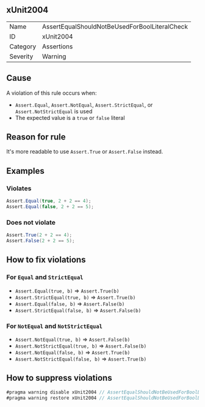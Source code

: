 ## xUnit2004

<table>
<tr>
  <td>Name</td>
  <td>AssertEqualShouldNotBeUsedForBoolLiteralCheck</td>
</tr>
<tr>
  <td>ID</td>
  <td>xUnit2004</td>
</tr>
<tr>
  <td>Category</td>
  <td>Assertions</td>
</tr>
<tr>
  <td>Severity</td>
  <td>Warning</td>
</tr>
</table>

## Cause

A violation of this rule occurs when:

- `Assert.Equal`, `Assert.NotEqual`, `Assert.StrictEqual`, or `Assert.NotStrictEqual` is used
- The expected value is a `true` or `false` literal

## Reason for rule

It's more readable to use `Assert.True` or `Assert.False` instead.

## Examples

### Violates

```csharp
Assert.Equal(true, 2 + 2 == 4);
Assert.Equal(false, 2 + 2 == 5);
```

### Does not violate

```csharp
Assert.True(2 + 2 == 4);
Assert.False(2 + 2 == 5);
```

## How to fix violations

### For `Equal` and `StrictEqual`

- `Assert.Equal(true, b)` => `Assert.True(b)`
- `Assert.StrictEqual(true, b)` => `Assert.True(b)`
- `Assert.Equal(false, b)` => `Assert.False(b)`
- `Assert.StrictEqual(false, b)` => `Assert.False(b)`

### For `NotEqual` and `NotStrictEqual`

- `Assert.NotEqual(true, b)` => `Assert.False(b)`
- `Assert.NotStrictEqual(true, b)` => `Assert.False(b)`
- `Assert.NotEqual(false, b)` => `Assert.True(b)`
- `Assert.NotStrictEqual(false, b)` => `Assert.True(b)`

## How to suppress violations

```csharp
#pragma warning disable xUnit2004 // AssertEqualShouldNotBeUsedForBoolLiteralCheck
#pragma warning restore xUnit2004 // AssertEqualShouldNotBeUsedForBoolLiteralCheck
```
